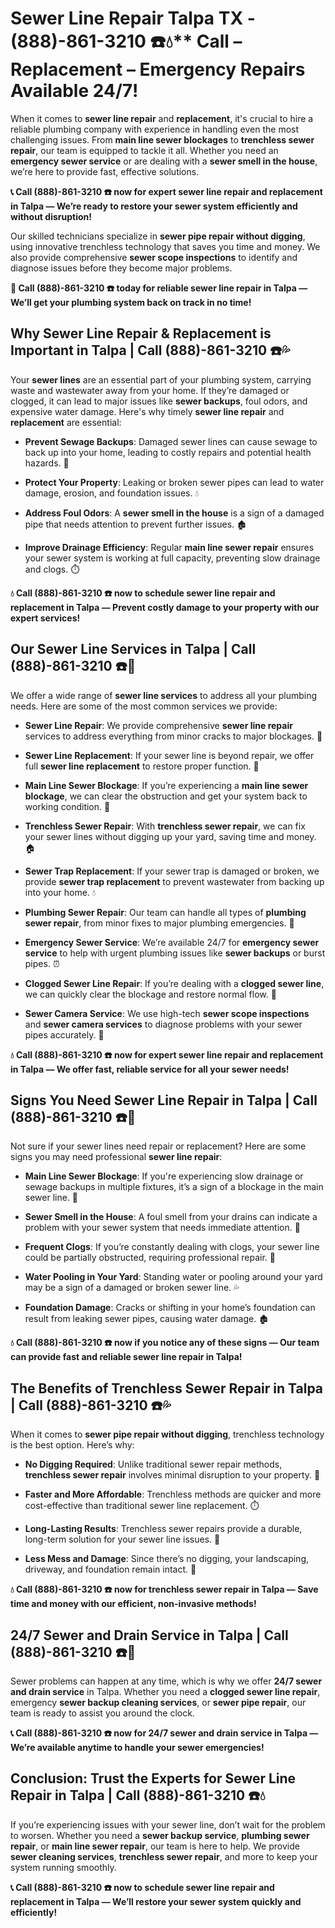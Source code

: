 # Sewer Line Repair Talpa TX - (888)-861-3210 ☎️💧** Call – Replacement – Emergency Repairs Available 24/7!

When it comes to **sewer line repair** and **replacement**, it's crucial to hire a reliable plumbing company with experience in handling even the most challenging issues. From **main line sewer blockages** to **trenchless sewer repair**, our team is equipped to tackle it all. Whether you need an **emergency sewer service** or are dealing with a **sewer smell in the house**, we’re here to provide fast, effective solutions.

**📞 Call (888)-861-3210 ☎️ now for expert sewer line repair and replacement in Talpa — We’re ready to restore your sewer system efficiently and without disruption!**

Our skilled technicians specialize in **sewer pipe repair without digging**, using innovative trenchless technology that saves you time and money. We also provide comprehensive **sewer scope inspections** to identify and diagnose issues before they become major problems.

**🚨 Call (888)-861-3210 ☎️ today for reliable sewer line repair in Talpa — We’ll get your plumbing system back on track in no time!**

## **Why Sewer Line Repair & Replacement is Important in Talpa | Call (888)-861-3210 ☎️💦**

Your **sewer lines** are an essential part of your plumbing system, carrying waste and wastewater away from your home. If they’re damaged or clogged, it can lead to major issues like **sewer backups**, foul odors, and expensive water damage. Here's why timely **sewer line repair** and **replacement** are essential:

- **Prevent Sewage Backups**: Damaged sewer lines can cause sewage to back up into your home, leading to costly repairs and potential health hazards. 🚽
- **Protect Your Property**: Leaking or broken sewer pipes can lead to water damage, erosion, and foundation issues. 💧
- **Address Foul Odors**: A **sewer smell in the house** is a sign of a damaged pipe that needs attention to prevent further issues. 🏚️
- **Improve Drainage Efficiency**: Regular **main line sewer repair** ensures your sewer system is working at full capacity, preventing slow drainage and clogs. ⏱️

**💧 Call (888)-861-3210 ☎️ now to schedule sewer line repair and replacement in Talpa — Prevent costly damage to your property with our expert services!**

## **Our Sewer Line Services in Talpa | Call (888)-861-3210 ☎️🔧**

We offer a wide range of **sewer line services** to address all your plumbing needs. Here are some of the most common services we provide:

- **Sewer Line Repair**: We provide comprehensive **sewer line repair** services to address everything from minor cracks to major blockages. 🔧
- **Sewer Line Replacement**: If your sewer line is beyond repair, we offer full **sewer line replacement** to restore proper function. 💪
- **Main Line Sewer Blockage**: If you’re experiencing a **main line sewer blockage**, we can clear the obstruction and get your system back to working condition. 🚿
- **Trenchless Sewer Repair**: With **trenchless sewer repair**, we can fix your sewer lines without digging up your yard, saving time and money. 🏠
- **Sewer Trap Replacement**: If your sewer trap is damaged or broken, we provide **sewer trap replacement** to prevent wastewater from backing up into your home. 💧
- **Plumbing Sewer Repair**: Our team can handle all types of **plumbing sewer repair**, from minor fixes to major plumbing emergencies. 🚽
- **Emergency Sewer Service**: We’re available 24/7 for **emergency sewer service** to help with urgent plumbing issues like **sewer backups** or burst pipes. ⏰
- **Clogged Sewer Line Repair**: If you’re dealing with a **clogged sewer line**, we can quickly clear the blockage and restore normal flow. 🚿
- **Sewer Camera Service**: We use high-tech **sewer scope inspections** and **sewer camera services** to diagnose problems with your sewer pipes accurately. 🎥

**💧 Call (888)-861-3210 ☎️ now for expert sewer line repair and replacement in Talpa — We offer fast, reliable service for all your sewer needs!**

## **Signs You Need Sewer Line Repair in Talpa | Call (888)-861-3210 ☎️🚨**

Not sure if your sewer lines need repair or replacement? Here are some signs you may need professional **sewer line repair**:

- **Main Line Sewer Blockage**: If you're experiencing slow drainage or sewage backups in multiple fixtures, it’s a sign of a blockage in the main sewer line. 🚿
- **Sewer Smell in the House**: A foul smell from your drains can indicate a problem with your sewer system that needs immediate attention. 💩
- **Frequent Clogs**: If you’re constantly dealing with clogs, your sewer line could be partially obstructed, requiring professional repair. 🔧
- **Water Pooling in Your Yard**: Standing water or pooling around your yard may be a sign of a damaged or broken sewer line. 💦
- **Foundation Damage**: Cracks or shifting in your home’s foundation can result from leaking sewer pipes, causing water damage. 🏚️

**💧 Call (888)-861-3210 ☎️ now if you notice any of these signs — Our team can provide fast and reliable sewer line repair in Talpa!**

## **The Benefits of Trenchless Sewer Repair in Talpa | Call (888)-861-3210 ☎️💦**

When it comes to **sewer pipe repair without digging**, trenchless technology is the best option. Here’s why:

- **No Digging Required**: Unlike traditional sewer repair methods, **trenchless sewer repair** involves minimal disruption to your property. 🏡
- **Faster and More Affordable**: Trenchless methods are quicker and more cost-effective than traditional sewer line replacement. ⏱️
- **Long-Lasting Results**: Trenchless sewer repairs provide a durable, long-term solution for your sewer line issues. 💪
- **Less Mess and Damage**: Since there’s no digging, your landscaping, driveway, and foundation remain intact. 🌳

**💧 Call (888)-861-3210 ☎️ now for trenchless sewer repair in Talpa — Save time and money with our efficient, non-invasive methods!**

## **24/7 Sewer and Drain Service in Talpa | Call (888)-861-3210 ☎️🚨**

Sewer problems can happen at any time, which is why we offer **24/7 sewer and drain service** in Talpa. Whether you need a **clogged sewer line repair**, emergency **sewer backup cleaning services**, or **sewer pipe repair**, our team is ready to assist you around the clock.

**📞 Call (888)-861-3210 ☎️ now for 24/7 sewer and drain service in Talpa — We’re available anytime to handle your sewer emergencies!**

## **Conclusion: Trust the Experts for Sewer Line Repair in Talpa | Call (888)-861-3210 ☎️💧**

If you’re experiencing issues with your sewer line, don’t wait for the problem to worsen. Whether you need a **sewer backup service**, **plumbing sewer repair**, or **main line sewer repair**, our team is here to help. We provide **sewer cleaning services**, **trenchless sewer repair**, and more to keep your system running smoothly.

**📞 Call (888)-861-3210 ☎️ now to schedule sewer line repair and replacement in Talpa — We’ll restore your sewer system quickly and efficiently!**
